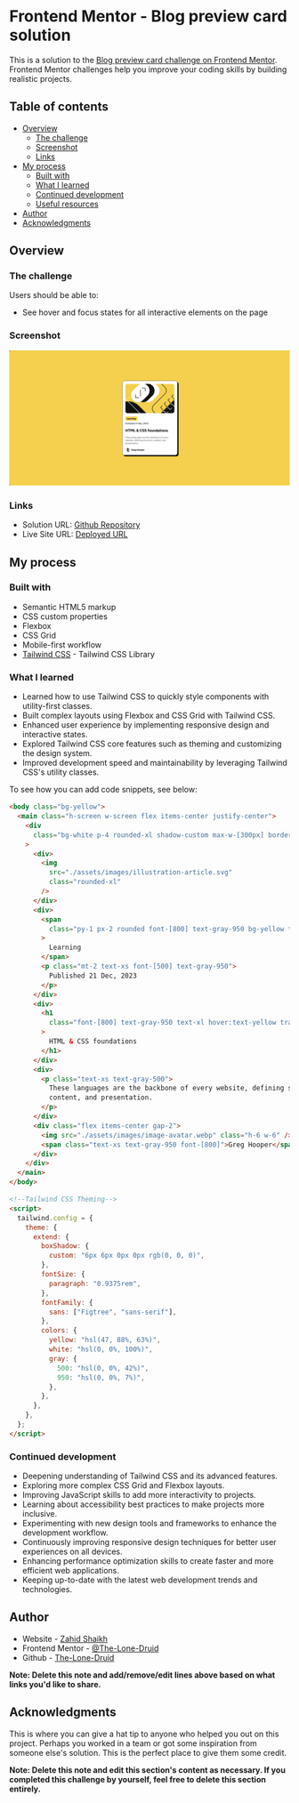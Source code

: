 # Frontend Mentor - Blog preview card solution

This is a solution to the [Blog preview card challenge on Frontend Mentor](https://www.frontendmentor.io/challenges/blog-preview-card-ckPaj01IcS). Frontend Mentor challenges help you improve your coding skills by building realistic projects.

## Table of contents

- [Overview](#overview)
  - [The challenge](#the-challenge)
  - [Screenshot](#screenshot)
  - [Links](#links)
- [My process](#my-process)
  - [Built with](#built-with)
  - [What I learned](#what-i-learned)
  - [Continued development](#continued-development)
  - [Useful resources](#useful-resources)
- [Author](#author)
- [Acknowledgments](#acknowledgments)

## Overview

### The challenge

Users should be able to:

- See hover and focus states for all interactive elements on the page

### Screenshot

![](./screenshot.jpg)

### Links

- Solution URL: [Github Repository](https://github.com/The-Lone-Druid/Blog-preview-card)
- Live Site URL: [Deployed URL](https://the-lone-druid.github.io/Blog-preview-card/)

## My process

### Built with

- Semantic HTML5 markup
- CSS custom properties
- Flexbox
- CSS Grid
- Mobile-first workflow
- [Tailwind CSS](https://tailwindcss.com/) - Tailwind CSS Library

### What I learned

- Learned how to use Tailwind CSS to quickly style components with utility-first classes.
- Built complex layouts using Flexbox and CSS Grid with Tailwind CSS.
- Enhanced user experience by implementing responsive design and interactive states.
- Explored Tailwind CSS core features such as theming and customizing the design system.
- Improved development speed and maintainability by leveraging Tailwind CSS's utility classes.

To see how you can add code snippets, see below:

```html
<body class="bg-yellow">
  <main class="h-screen w-screen flex items-center justify-center">
    <div
      class="bg-white p-4 rounded-xl shadow-custom max-w-[300px] border border-black flex flex-col gap-4"
    >
      <div>
        <img
          src="./assets/images/illustration-article.svg"
          class="rounded-xl"
        />
      </div>
      <div>
        <span
          class="py-1 px-2 rounded font-[800] text-gray-950 bg-yellow text-xs"
        >
          Learning
        </span>
        <p class="mt-2 text-xs font-[500] text-gray-950">
          Published 21 Dec, 2023
        </p>
      </div>
      <div>
        <h1
          class="font-[800] text-gray-950 text-xl hover:text-yellow transition-all cursor-pointer"
        >
          HTML & CSS foundations
        </h1>
      </div>
      <div>
        <p class="text-xs text-gray-500">
          These languages are the backbone of every website, defining structure,
          content, and presentation.
        </p>
      </div>
      <div class="flex items-center gap-2">
        <img src="./assets/images/image-avatar.webp" class="h-6 w-6" />
        <span class="text-xs text-gray-950 font-[800]">Greg Hooper</span>
      </div>
    </div>
  </main>
</body>
```

```html
<!--Tailwind CSS Theming-->
<script>
  tailwind.config = {
    theme: {
      extend: {
        boxShadow: {
          custom: "6px 6px 0px 0px rgb(0, 0, 0)",
        },
        fontSize: {
          paragraph: "0.9375rem",
        },
        fontFamily: {
          sans: ["Figtree", "sans-serif"],
        },
        colors: {
          yellow: "hsl(47, 88%, 63%)",
          white: "hsl(0, 0%, 100%)",
          gray: {
            500: "hsl(0, 0%, 42%)",
            950: "hsl(0, 0%, 7%)",
          },
        },
      },
    },
  };
</script>
```

### Continued development

- Deepening understanding of Tailwind CSS and its advanced features.
- Exploring more complex CSS Grid and Flexbox layouts.
- Improving JavaScript skills to add more interactivity to projects.
- Learning about accessibility best practices to make projects more inclusive.
- Experimenting with new design tools and frameworks to enhance the development workflow.
- Continuously improving responsive design techniques for better user experiences on all devices.
- Enhancing performance optimization skills to create faster and more efficient web applications.
- Keeping up-to-date with the latest web development trends and technologies.

## Author

- Website - [Zahid Shaikh](https://www.zahidshaikh.space)
- Frontend Mentor - [@The-Lone-Druid](https://www.frontendmentor.io/profile/The-Lone-Druid)
- Github - [The-Lone-Druid](https://www.github.com/The-Lone-Druid)

**Note: Delete this note and add/remove/edit lines above based on what links you'd like to share.**

## Acknowledgments

This is where you can give a hat tip to anyone who helped you out on this project. Perhaps you worked in a team or got some inspiration from someone else's solution. This is the perfect place to give them some credit.

**Note: Delete this note and edit this section's content as necessary. If you completed this challenge by yourself, feel free to delete this section entirely.**
